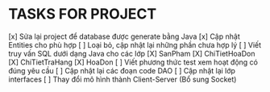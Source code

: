 # TASKS FOR PROJECT
[x] Sửa lại project để database được generate bằng Java
[x] Cập nhật Entities cho phù hợp
[ ] Loại bỏ, cập nhật lại những phần chưa hợp lý
[ ] Viết truy vấn SQL dưới dạng Java cho các lớp
    [X] SanPham
    [X] ChiTietHoaDon
    [X] ChiTietTraHang
    [X] HoaDon
[ ] Viết phương thức test xem hoạt động có đúng yêu cầu
[ ] Cập nhật lại các đoạn code DAO
[ ] Cập nhật lại lớp interfaces
[ ] Thay đổi mô hình thành Client-Server (Bổ sung Socket)